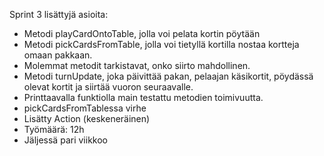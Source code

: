 Sprint 3 lisättyjä asioita:
- Metodi playCardOntoTable, jolla voi pelata kortin pöytään
- Metodi pickCardsFromTable, jolla voi tietyllä kortilla nostaa
kortteja omaan pakkaan.
- Molemmat metodit tarkistavat, onko siirto mahdollinen.
- Metodi turnUpdate, joka päivittää pakan, pelaajan käsikortit, 
pöydässä olevat kortit ja siirtää vuoron seuraavalle.
- Printtaavalla funktiolla main testattu metodien toimivuutta.
- pickCardsFromTablessa virhe
- Lisätty Action (keskeneräinen)
- Työmäärä: 12h
- Jäljessä pari viikkoo
